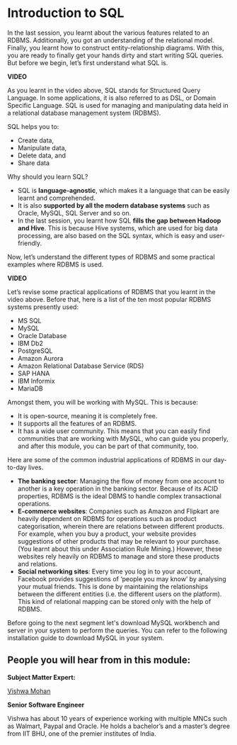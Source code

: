 ﻿# Introduction to SQL

In the last session, you learnt about the various features related to an RDBMS. Additionally, you got an understanding of the relational model. Finally, you learnt how to construct entity-relationship diagrams. With this, you are ready to finally get your hands dirty and start writing SQL queries. But before we begin, let’s first understand what SQL is.  

**VIDEO**   

As you learnt in the video above, SQL stands for Structured Query Language. In some applications, it is also referred to as DSL, or Domain Specific Language. SQL is used for managing and manipulating data held in a relational database management system (RDBMS).   

SQL helps you to:

- Create data,
- Manipulate data,
- Delete data, and
- Share data

Why should you learn SQL?

- SQL is  **language-agnostic**, which makes it a language that can be easily learnt and comprehended.
- It is also  **supported by all the modern database systems**  such as Oracle, MySQL, SQL Server and so on.
- In the last session, you learnt how SQL  **fills the gap between Hadoop and Hive**. This is because Hive systems, which are used for big data processing, are also based on the SQL syntax, which is easy and user-friendly.

Now, let’s understand the different types of RDBMS and some practical examples where RDBMS is used.   

**VIDEO**   

Let’s revise some practical applications of RDBMS that you learnt in the video above. Before that, here is a list of the ten most popular RDBMS systems presently used:   

- MS SQL
- MySQL
- Oracle Database
- IBM Db2
- PostgreSQL
- Amazon Aurora
- Amazon Relational Database Service (RDS)
- SAP HANA
- IBM Informix
- MariaDB

Amongst them, you will be working with MySQL. This is because:   

- It is open-source, meaning it is completely free.
- It supports all the features of an RDBMS.
- It has a wide user community. This means that you can easily find communities that are working with MySQL, who can guide you properly, and after this module, you can be part of that community, too.   

Here are some of the common industrial applications of RDBMS in our day-to-day lives.   

- **The banking sector**: Managing the flow of money from one account to another is a key operation in the banking sector. Because of its ACID properties, RDBMS is the ideal DBMS to handle complex transactional operations.
- **E-commerce websites**: Companies such as Amazon and Flipkart are heavily dependent on RDBMS for operations such as product categorisation, wherein there are relations between different products. For example, when you buy a product, your website provides suggestions of other products that may be relevant to your purchase. (You learnt about this under Association Rule Mining.) However, these websites rely heavily on RDBMS to manage and store these products and relations.
- **Social networking sites**: Every time you log in to your account, Facebook provides suggestions of ‘people you may know’ by analysing your mutual friends. This is done by maintaining the relationships between the different entities (i.e. the different users on the platform). This kind of relational mapping can be stored only with the help of RDBMS.   

Before going to the next segment let's download MySQL workbench and server in your system to perform the queries. You can refer to the following installation guide to download MySQL in your system.   

## People you will hear from in this module:

**Subject Matter Expert:**

[Vishwa Mohan](https://www.linkedin.com/in/vishwa-mohan/)

**Senior Software Engineer**

Vishwa has about 10 years of experience working with multiple MNCs such as Walmart, Paypal and Oracle. He holds a bachelor’s and a master’s degree from IIT BHU, one of the premier institutes of India.
